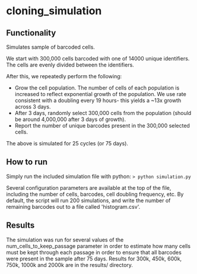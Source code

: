 cloning_simulation
==================

Functionality
-------
Simulates sample of barcoded cells.

We start with 300,000 cells barcoded with one of 14000 unique identifiers. The cells are evenly divided between the identifiers.

After this, we repeatedly perform the following:

* Grow the cell population. The number of cells of each population is increased to reflect exponential growth of the population. We use rate consistent with a doubling every 19 hours- this yields a ~13x growth across 3 days.
* After 3 days, randomly select 300,000 cells from the population (should be around 4,000,000 after 3 days of growth).
* Report the number of unique barcodes present in the 300,000 selected cells.

The above is simulated for 25 cycles (or 75 days).

How to run
------
Simply run the included simulation file with python:
```> python simulation.py```

Several configuration parameters are available at the top of the file, including the number of cells, barcodes, cell doubling frequency, etc. By default, the script will run 200 simulations, and write the number of remaining barcodes out to a file called 'histogram.csv'.

Results
------
The simulation was run for several values of the num_cells_to_keep_passage parameter in order to estimate how many cells must be kept through each passage in order to ensure that all barcodes were present in the sample after 75 days. Results for 300k, 450k, 600k, 750k, 1000k and 2000k are in the results/ directory.